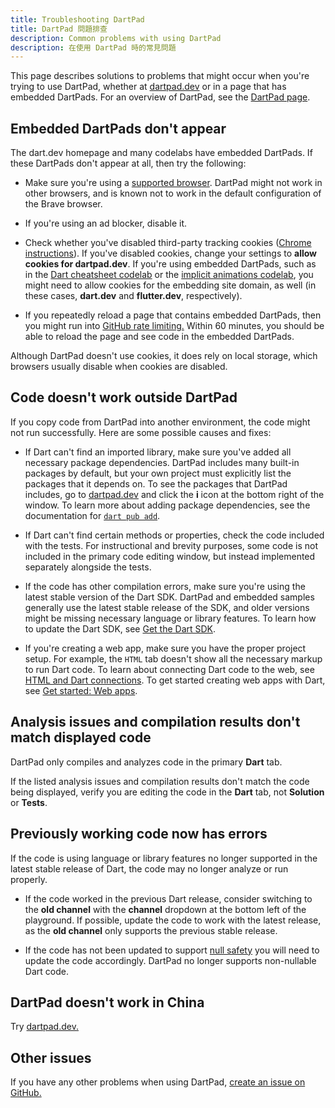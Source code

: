 ```yaml
---
title: Troubleshooting DartPad
title: DartPad 問題排查
description: Common problems with using DartPad
description: 在使用 DartPad 時的常見問題
---
```


This page describes solutions to problems that might occur when
you're trying to use DartPad, whether at [dartpad.dev]({{site.dartpad}})
or in a page that has embedded DartPads.
For an overview of DartPad, see the
[DartPad page](/tools/dartpad).


## Embedded DartPads don't appear

The dart.dev homepage and many codelabs have embedded DartPads.
If these DartPads don't appear at all,
then try the following:

* Make sure you're using a [supported browser][browser].
  DartPad might not work in other browsers, and is known not to work in
  the default configuration of the Brave browser.

* If you're using an ad blocker, disable it.

* Check whether you've disabled third-party
  tracking cookies ([Chrome instructions][chrome-cookies]).
  If you've disabled cookies, change your settings to
  **allow cookies for dartpad.dev**.
  If you're using embedded DartPads,
  such as in the [Dart cheatsheet codelab](/codelabs/dart-cheatsheet) or the
  [implicit animations codelab]({{site.flutter-docs}}/codelabs/implicit-animations),
  you might need to allow cookies for the embedding site domain, as well
  (in these cases, **dart.dev** and **flutter.dev**, respectively).

* If you repeatedly reload a page that contains embedded DartPads, 
  then you might run into [GitHub rate limiting.][]
  Within 60 minutes, you should be able to reload the page and see code in the embedded DartPads.

Although DartPad doesn't use cookies, it does rely on local storage,
which browsers usually disable when cookies are disabled.


## Code doesn't work outside DartPad

If you copy code from DartPad into another environment,
the code might not run successfully.
Here are some possible causes and fixes:

* If Dart can't find an imported library,
  make sure you've added all necessary package dependencies.
  DartPad includes many built-in packages by default,
  but your own project must explicitly list the packages that it depends on.
  To see the packages that DartPad includes, 
  go to [dartpad.dev]({{site.dartpad}}) 
  and click the **i** icon at the bottom right of the window.
  To learn more about adding package dependencies,
  see the documentation for [`dart pub add`](/tools/pub/cmd/pub-add).

* If Dart can't find certain methods or properties,
  check the code included with the tests.
  For instructional and brevity purposes, 
  some code is not included in the primary code editing window,
  but instead implemented separately alongside the tests.

* If the code has other compilation errors,
  make sure you're using the latest stable version of the Dart SDK.
  DartPad and embedded samples 
  generally use the latest stable release of the SDK,
  and older versions might be missing necessary language or library features.
  To learn how to update the Dart SDK,
  see [Get the Dart SDK](/get-dart).

* If you're creating a web app,
  make sure you have the proper project setup.
  For example, the `HTML` tab doesn't show
  all the necessary markup to run Dart code.
  To learn about connecting Dart code to the web,
  see [HTML and Dart connections][].
  To get started creating web apps with Dart,
  see [Get started: Web apps](/tutorials/web/get-started).


## Analysis issues and compilation results don't match displayed code

DartPad only compiles and analyzes code in the primary **Dart** tab.

If the listed analysis issues and compilation results
don't match the code being displayed, 
verify you are editing the code in the **Dart** tab,
not **Solution** or **Tests**.


## Previously working code now has errors

If the code is using language or library features no longer supported
in the latest stable release of Dart,
the code may no longer analyze or run properly.

* If the code worked in the previous Dart release,
  consider switching to the **old channel**
  with the **channel** dropdown at the bottom left of the playground.
  If possible, update the code to work with the latest release,
  as the **old channel** only supports the previous stable release.

* If the code has not been updated to support [null safety][]
  you will need to update the code accordingly.
  DartPad no longer supports non-nullable Dart code.


## DartPad doesn't work in China
  
Try [dartpad.dev.](https://dartpad.dev)


## Other issues

If you have any other problems when using DartPad,
[create an issue on GitHub.][new-issue]

[GitHub rate limiting.]: https://docs.github.com/en/rest/overview/resources-in-the-rest-api#rate-limiting
[browser]: /faq#q-what-browsers-do-you-support-as-javascript-compilation-targets
[chrome-cookies]: https://support.google.com/chrome/answer/95647
[new-issue]: https://github.com/dart-lang/dart-pad/issues/new
[null safety]: /null-safety
[HTML and Dart connections]: /tutorials/web/low-level-html/connect-dart-html#connections
